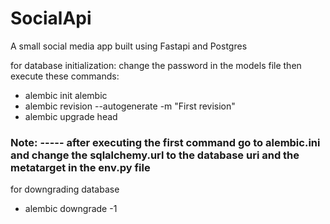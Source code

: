 # SocialApi
A small social media app built using Fastapi and Postgres

for database initialization:
change the password in the models file then execute these commands:
- alembic init alembic
- alembic revision --autogenerate -m "First revision"
- alembic upgrade head

### Note: ----- after executing the first command go to alembic.ini and change the sqlalchemy.url to the database uri and the metatarget in the env.py file

for downgrading database
- alembic downgrade -1
